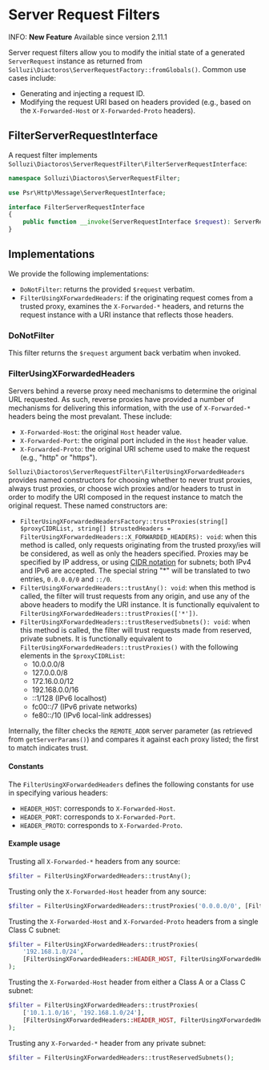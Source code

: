 # Server Request Filters

INFO: **New Feature**
Available since version 2.11.1

Server request filters allow you to modify the initial state of a generated `ServerRequest` instance as returned from `Solluzi\Diactoros\ServerRequestFactory::fromGlobals()`.
Common use cases include:

- Generating and injecting a request ID.
- Modifying the request URI based on headers provided (e.g., based on the `X-Forwarded-Host` or `X-Forwarded-Proto` headers).

## FilterServerRequestInterface

A request filter implements `Solluzi\Diactoros\ServerRequestFilter\FilterServerRequestInterface`:

```php
namespace Solluzi\Diactoros\ServerRequestFilter;

use Psr\Http\Message\ServerRequestInterface;

interface FilterServerRequestInterface
{
    public function __invoke(ServerRequestInterface $request): ServerRequestInterface;
}
```

## Implementations

We provide the following implementations:

- `DoNotFilter`: returns the provided `$request` verbatim.
- `FilterUsingXForwardedHeaders`: if the originating request comes from a trusted proxy, examines the `X-Forwarded-*` headers, and returns the request instance with a URI instance that reflects those headers.

### DoNotFilter

This filter returns the `$request` argument back verbatim when invoked.

### FilterUsingXForwardedHeaders

Servers behind a reverse proxy need mechanisms to determine the original URL requested.
As such, reverse proxies have provided a number of mechanisms for delivering this information, with the use of `X-Forwarded-*` headers being the most prevalant.
These include:

- `X-Forwarded-Host`: the original `Host` header value.
- `X-Forwarded-Port`: the original port included in the `Host` header value.
- `X-Forwarded-Proto`: the original URI scheme used to make the request (e.g., "http" or "https").

`Solluzi\Diactoros\ServerRequestFilter\FilterUsingXForwardedHeaders` provides named constructors for choosing whether to never trust proxies, always trust proxies, or choose wich proxies and/or headers to trust in order to modify the URI composed in the request instance to match the original request.
These named constructors are:

- `FilterUsingXForwardedHeadersFactory::trustProxies(string[] $proxyCIDRList, string[] $trustedHeaders = FilterUsingXForwardedHeaders::X_FORWARDED_HEADERS): void`: when this method is called, only requests originating from the trusted proxy/ies will be considered, as well as only the headers specified.
  Proxies may be specified by IP address, or using [CIDR notation](https://en.wikipedia.org/wiki/Classless_Inter-Domain_Routing) for subnets; both IPv4 and IPv6 are accepted.
  The special string "*" will be translated to two entries, `0.0.0.0/0` and `::/0`.
- `FilterUsingXForwardedHeaders::trustAny(): void`: when this method is called, the filter will trust requests from any origin, and use any of the above headers to modify the URI instance.
  It is functionally equivalent to `FilterUsingXForwardedHeaders::trustProxies(['*'])`.
- `FilterUsingXForwardedHeaders::trustReservedSubnets(): void`: when this method is called, the filter will trust requests made from reserved, private subnets.
  It is functionally equivalent to `FilterUsingXForwardedHeaders::trustProxies()` with the following elements in the `$proxyCIDRList`:
    - 10.0.0.0/8
    - 127.0.0.0/8
    - 172.16.0.0/12
    - 192.168.0.0/16
    - ::1/128 (IPv6 localhost)
    - fc00::/7 (IPv6 private networks)
    - fe80::/10 (IPv6 local-link addresses)

Internally, the filter checks the `REMOTE_ADDR` server parameter (as retrieved from `getServerParams()`) and compares it against each proxy listed; the first to match indicates trust.

#### Constants

The `FilterUsingXForwardedHeaders` defines the following constants for use in specifying various headers:

- `HEADER_HOST`: corresponds to `X-Forwarded-Host`.
- `HEADER_PORT`: corresponds to `X-Forwarded-Port`.
- `HEADER_PROTO`: corresponds to `X-Forwarded-Proto`.

#### Example usage

Trusting all `X-Forwarded-*` headers from any source:

```php
$filter = FilterUsingXForwardedHeaders::trustAny();
```

Trusting only the `X-Forwarded-Host` header from any source:

```php
$filter = FilterUsingXForwardedHeaders::trustProxies('0.0.0.0/0', [FilterUsingXForwardedHeaders::HEADER_HOST]);
```

Trusting the `X-Forwarded-Host` and `X-Forwarded-Proto` headers from a single Class C subnet:

```php
$filter = FilterUsingXForwardedHeaders::trustProxies(
    '192.168.1.0/24',
    [FilterUsingXForwardedHeaders::HEADER_HOST, FilterUsingXForwardedHeaders::HEADER_PROTO]
);
```

Trusting the `X-Forwarded-Host` header from either a Class A or a Class C subnet:

```php
$filter = FilterUsingXForwardedHeaders::trustProxies(
    ['10.1.1.0/16', '192.168.1.0/24'],
    [FilterUsingXForwardedHeaders::HEADER_HOST, FilterUsingXForwardedHeaders::HEADER_PROTO]
);
```

Trusting any `X-Forwarded-*` header from any private subnet:

```php
$filter = FilterUsingXForwardedHeaders::trustReservedSubnets();
```
